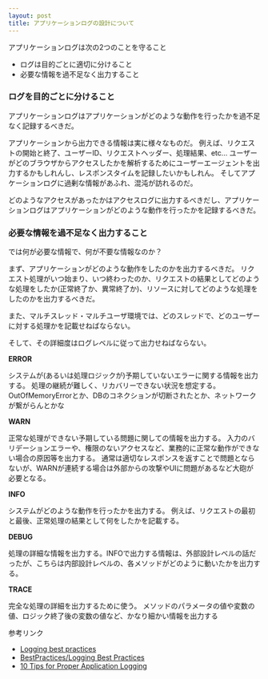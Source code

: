 ```yaml
---
layout: post
title: アプリケーションログの設計について
---
```



アプリケーションログは次の2つのことを守ること

* ログは目的ごとに適切に分けること
* 必要な情報を過不足なく出力すること

### ログを目的ごとに分けること

アプリケーションログはアプリケーションがどのような動作を行ったかを過不足なく記録するべきだ。

アプリケーションから出力できる情報は実に様々なものだ。
例えば、リクエストの開始と終了、ユーザーID、リクエストヘッダー、処理結果、etc…
ユーザーがどのブラウザからアクセスしたかを解析するためにユーザーエージェントを出力するかもしれんし、レスポンスタイムを記録したいかもしれん。
そしてアプケーションログに過剰な情報があふれ、混沌が訪れるのだ。

どのようなアクセスがあったかはアクセスログに出力するべきだし、アプリケーションログはアプリケーションがどのような動作を行ったかを記録するべきだ。


### 必要な情報を過不足なく出力すること

では何が必要な情報で、何が不要な情報なのか？

まず、アプリケーションがどのような動作をしたのかを出力するべきだ。
リクエスト処理がいつ始まり、いつ終わったのか、リクエストの結果としてどのような処理をしたか(正常終了か、異常終了か)、リソースに対してどのような処理をしたのかを出力するべきだ。

また、マルチスレッド・マルチユーザ環境では、どのスレッドで、どのユーザーに対する処理かを記載せねばならない。

そして、その詳細度はログレベルに従って出力せねばならない。

**ERROR**

システムが(あるいは処理ロジックが)予期していないエラーに関する情報を出力する。
処理の継続が難しく、リカバリーできない状況を想定する。
OutOfMemoryErrorとか、DBのコネクションが切断されたとか、ネットワークが繋がらんとかな

**WARN**

正常な処理ができない予期している問題に関しての情報を出力する。
入力のバリデーションエラーや、権限のないアクセスなど、業務的に正常な動作ができない場合の原因等を出力する。
通常は適切なレスポンスを返すことで問題とならないが、WARNが連続する場合は外部からの攻撃やUIに問題があるなど大砲が必要となる。

**INFO**

システムがどのような動作を行ったかを出力する。
例えば、リクエストの最初と最後、正常処理の結果として何をしたかを記載する。

**DEBUG**

処理の詳細な情報を出力する。INFOで出力する情報は、外部設計レベルの話だったが、こちらは内部設計レベルの、各メソッドがどのように動いたかを出力する。

**TRACE**

完全な処理の詳細を出力するために使う。
メソッドのパラメータの値や変数の値、ロジック終了後の変数の値など、かなり細かい情報を出力する


参考リンク

* [Logging best practices](http://dev.splunk.com/view/logging-best-practices/SP-CAAAFCK)
* [BestPractices/Logging Best Practices](https://wiki.opendaylight.org/view/BestPractices/Logging_Best_Practices)
* [10 Tips for Proper Application Logging](https://www.javacodegeeks.com/2011/01/10-tips-proper-application-logging.html)
